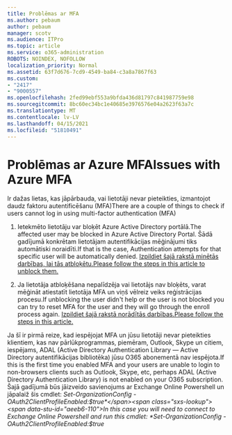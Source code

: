 ```yaml
---
title: Problēmas ar MFA
ms.author: pebaum
author: pebaum
manager: scotv
ms.audience: ITPro
ms.topic: article
ms.service: o365-administration
ROBOTS: NOINDEX, NOFOLLOW
localization_priority: Normal
ms.assetid: 63f7d676-7cd9-4549-ba84-c3a8a7867f63
ms.custom:
- "2417"
- "9000557"
ms.openlocfilehash: 2fed99ebf553a9bfda436d81797c841987759e98
ms.sourcegitcommit: 8bc60ec34bc1e40685e3976576e04a2623f63a7c
ms.translationtype: MT
ms.contentlocale: lv-LV
ms.lasthandoff: 04/15/2021
ms.locfileid: "51810491"
---
```

# <a name="issues-with-azure-mfa"></a><span data-ttu-id="aeeb6-102">Problēmas ar Azure MFA</span><span class="sxs-lookup"><span data-stu-id="aeeb6-102">Issues with Azure MFA</span></span>
<span data-ttu-id="aeeb6-103">Ir dažas lietas, kas jāpārbauda, vai lietotāji nevar pieteikties, izmantojot daudz faktoru autentificēšanu (MFA)</span><span class="sxs-lookup"><span data-stu-id="aeeb6-103">There are a couple of things to check if users cannot log in using multi-factor authentication (MFA)</span></span>

1. <span data-ttu-id="aeeb6-104">Ietekmēto lietotāju var bloķēt Azure Active Directory portālā.</span><span class="sxs-lookup"><span data-stu-id="aeeb6-104">The affected user may be blocked in Azure Active Directory Portal.</span></span> <span data-ttu-id="aeeb6-105">Šādā gadījumā konkrētam lietotājam autentifikācijas mēģinājumi tiks automātiski noraidīti.</span><span class="sxs-lookup"><span data-stu-id="aeeb6-105">If that is the case, Authentication attempts for that specific user will be automatically denied.</span></span> [<span data-ttu-id="aeeb6-106">Izpildiet šajā rakstā minētās darbības, lai tās atbloķētu.</span><span class="sxs-lookup"><span data-stu-id="aeeb6-106">Please follow the steps in this article to unblock them.</span></span>](https://docs.microsoft.com/azure/active-directory/authentication/howto-mfa-mfasettings#block-and-unblock-users)

2. <span data-ttu-id="aeeb6-107">Ja lietotāja atbloķēšana nepalīdzēja vai lietotājs nav bloķēts, varat mēģināt atiestatīt lietotāja MFA un viņš vēlreiz veiks reģistrācijas procesu.</span><span class="sxs-lookup"><span data-stu-id="aeeb6-107">If unblocking the user didn't help or the user is not blocked you can try to reset MFA for the user and they will go through the enroll process again.</span></span> [<span data-ttu-id="aeeb6-108">Izpildiet šajā rakstā norādītās darbības.</span><span class="sxs-lookup"><span data-stu-id="aeeb6-108">Please follow the steps in this article.</span></span>](https://docs.microsoft.com/azure/active-directory/authentication/howto-mfa-userdevicesettings#require-users-to-provide-contact-methods-again)

<span data-ttu-id="aeeb6-109">Ja šī ir pirmā reize, kad iespējojat MFA un jūsu lietotāji nevar pieteikties klientiem, kas nav pārlūkprogrammas, piemēram, Outlook, Skype un citiem, iespējams, ADAL (Active Directory Authentication Library — Active Directory autentifikācijas bibliotēka) jūsu O365 abonementā nav iespējota.</span><span class="sxs-lookup"><span data-stu-id="aeeb6-109">If this is the first time you enabled MFA and your users are unable to login to non-browsers clients such as Outlook, Skype, etc, perhaps ADAL (Active Directory Authentication Library) is not enabled on your O365 subscription.</span></span> <span data-ttu-id="aeeb6-110">Šajā gadījumā būs jāizveido savienojums ar Exchange Online Powershell un jāpalaiž šis cmdlet:  *Set-OrganizationConfig -OAuth2ClientProfileEnabled:$true*</span><span class="sxs-lookup"><span data-stu-id="aeeb6-110">In this case you will need to connect to Exchange Online Powershell and run this cmdlet:  *Set-OrganizationConfig -OAuth2ClientProfileEnabled:$true*</span></span>